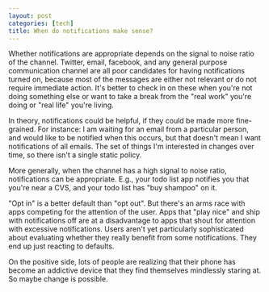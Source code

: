 ```yaml
---
layout: post
categories: [tech]
title: When do notifications make sense?
---
```


Whether notifications are appropriate depends on the signal to noise ratio of the channel. Twitter, email, facebook, and any general purpose communication channel are all poor candidates for having notifications turned on, because most of the messages are either not relevant or do not require immediate action. It's better to check in on these when you're not doing something else or want to take a break from the "real work" you're doing or "real life" you're living.

In theory, notifications could be helpful, if they could be made more fine-grained. For instance: I am waiting for an email from a particular person, and would like to be notified when this occurs, but that doesn't mean I want notifications of all emails. The set of things I'm interested in changes over time, so there isn't a single static policy.

More generally, when the channel has a high signal to noise ratio, notifications can be appropriate. E.g., your todo list app notifies you that you're near a CVS, and your todo list has "buy shampoo" on it.

"Opt in" is a better default than "opt out". But there's an arms race with apps competing for the attention of the user. Apps that "play nice" and ship with notifications off are at a disadvantage to apps that shout for attention with excessive notifications. Users aren't yet particularly sophisticated about evaluating whether they really benefit from some notifications. They end up just reacting to defaults.

On the positive side, lots of people are realizing that their phone has become an addictive device that they find themselves mindlessly staring at. So maybe change is possible.
